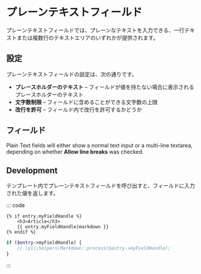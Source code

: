 # プレーンテキストフィールド

プレーンテキストフィールドでは、プレーンなテキストを入力できる、一行テキストまたは複数行のテキストエリアのいずれかが提供されます。

## 設定

プレーンテキストフィールドの設定は、次の通りです。

* **プレースホルダーのテキスト** – フィールドが値を持たない場合に表示されるプレースホルダーのテキスト
* **文字数制限** – フィールドに含めることができる文字数の上限
* **改行を許可** – フィールド内で改行を許可するかどうか

## フィールド

Plain Text fields will either show a normal text input or a multi-line textarea, depending on whether **Allow line breaks** was checked.

## Development

テンプレート内でプレーンテキストフィールドを呼び出すと、フィールドに入力された値を返します。

::: code
```twig
{% if entry.myFieldHandle %}
    <h3>Article</h3>
    {{ entry.myFieldHandle|markdown }}
{% endif %}
```
```php
if ($entry->myFieldHandle) {
    // \yii\helpers\Markdown::process($entry->myFieldHandle);
}
```
:::
